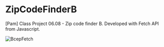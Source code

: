
# ZipCodeFinderB
[Pam] Class Project 06.08 - Zip code finder B. Developed with Fetch API from Javascript.

![BcepFetch](https://user-images.githubusercontent.com/74061746/128616457-cb02f948-7109-42b4-8b10-ba3603cd6d42.jpg)
